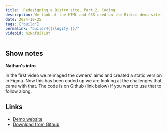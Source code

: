 ```yaml
---
title:  Redesigning a Bistro site. Part 2. Coding
description: We look at the HTML and CSS used on the Bistro demo site.
date: 2024-10-25
tags: ["build"]
permalink: "build/4{{slugify }}/"
videoid: n2NqfBiTLHY
---
```


## Show notes

**Nathan's intro**

In the first video we reimaged the owners' aims and created a static version in Figma.  Now this has been coded up we are looking at the challenges that came with that.  The code is on Github (link below) if you want to use that to follow along.

## Links

- [Demo website](https://bistro.here24.co/)
- [Download from Github](https://github.com/DavidWaumsley/bistro-demo)